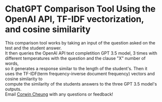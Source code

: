 # ChatGPT Comparison Tool Using the OpenAI API, TF-IDF vectorization, and cosine similarity

This comparison tool works by taking an input of the question asked on the test and the student answer. <br>
It then queries the OpenAI API text completition GPT 3.5 model, 3 times with different temperatures with the question and the clause "X" number of words, <br>
so it generates a response similar to the length of the student's. Then it uses the TF-IDF(term frequency-inverse document frequency) vectors and cosine similarity to <br>
compute the similarity of the students answers to the three GPT 3.5 model's outputs. <br>
Email <a href = "mailto: corwintcheung@gmail.com">Corwin Cheung</a> with any questions or feedback! <br>
